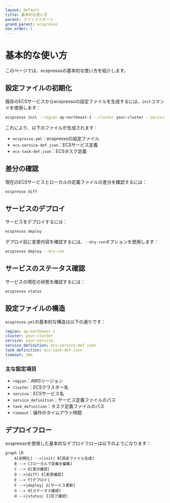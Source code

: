 ```yaml
---
layout: default
title: 基本的な使い方
parent: クイックスタート
grand_parent: ecspresso
nav_order: 1
---
```


# 基本的な使い方

このページでは、ecspressoの基本的な使い方を紹介します。

## 設定ファイルの初期化

既存のECSサービスからecspressoの設定ファイルを生成するには、`init`コマンドを使用します：

```bash
ecspresso init --region ap-northeast-1 --cluster your-cluster --service your-service
```

これにより、以下のファイルが生成されます：
- `ecspresso.yml`：ecspressoの設定ファイル
- `ecs-service-def.json`：ECSサービス定義
- `ecs-task-def.json`：ECSタスク定義

## 差分の確認

現在のECSサービスとローカルの定義ファイルの差分を確認するには：

```bash
ecspresso diff
```

## サービスのデプロイ

サービスをデプロイするには：

```bash
ecspresso deploy
```

デプロイ前に変更内容を確認するには、`--dry-run`オプションを使用します：

```bash
ecspresso deploy --dry-run
```

## サービスのステータス確認

サービスの現在の状態を確認するには：

```bash
ecspresso status
```

## 設定ファイルの構造

`ecspresso.yml`の基本的な構造は以下の通りです：

```yaml
region: ap-northeast-1
cluster: your-cluster
service: your-service
service_definition: ecs-service-def.json
task_definition: ecs-task-def.json
timeout: 10m
```

### 主な設定項目

- `region`：AWSリージョン
- `cluster`：ECSクラスター名
- `service`：ECSサービス名
- `service_definition`：サービス定義ファイルのパス
- `task_definition`：タスク定義ファイルのパス
- `timeout`：操作のタイムアウト時間

## デプロイフロー

ecspressoを使用した基本的なデプロイフローは以下のようになります：

```mermaid
graph LR
    A[初期化] -->|init| B[設定ファイル生成]
    B --> C[ローカルで定義を編集]
    C --> D[差分確認]
    D -->|diff| E[変更確認]
    E --> F[デプロイ]
    F -->|deploy| G[サービス更新]
    G --> H[ステータス確認]
    H -->|status| I[完了確認]
```
